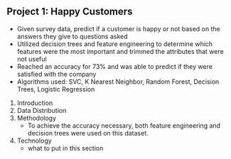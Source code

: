 ## Project 1: Happy Customers 
 - Given survey data, predict if a customer is happy or not based on the answers they give to questions asked
 - Utilized decision trees and feature engineering to determine which features were the most important and trimmed the attributes that were not useful
 - Reached an accuracy for 73% and was able to predict if they were satisfied with the company
 - Algorithms used: SVC, K Nearest Neighbor, Random Forest, Decision Trees, Logistic Regression

1. Introduction
2. Data Distribution
3. Methodology
   * To achieve the accuracy necessary, both feature engineering and decision trees were used on this dataset. 
4. Technology
   * what to put in this section 

